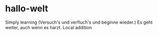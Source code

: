 # hallo-welt
Simply learning (Versuch's und verfluch's und beginne wieder.)
Es geht weiter, auch wenn es harzt.
Local addition
